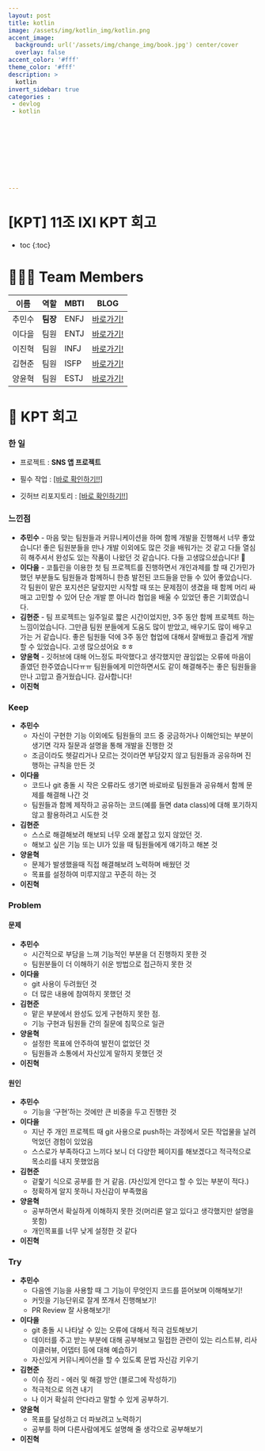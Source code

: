 ```yaml
---
layout: post
title: kotlin
image: /assets/img/kotlin_img/kotlin.png
accent_image: 
  background: url('/assets/img/change_img/book.jpg') center/cover
  overlay: false
accent_color: '#fff'
theme_color: '#fff'
description: >
  kotlin
invert_sidebar: true
categories :
 - devlog	
 - kotlin










---
```


# [KPT] 11조 IXI KPT 회고



* toc
{:toc}




# 🙆🏻‍♂️ Team Members

| 이름   | 역할     | MBTI | BLOG                                                         |
| ------ | -------- | ---- | ------------------------------------------------------------ |
| 추민수 | **팀장** | ENFJ | [바로가기!](softychoo.github.io)                             |
| 이다을 | 팀원     | ENTJ | [바로가기!]([https://velog.io/@thundevistan](https://velog.io/@ouowinnie)) |
| 이진혁 | 팀원     | INFJ | [바로가기!]([https://velog.io/@minjii](https://velog.io/@jh4016)) |
| 김현준 | 팀원     | ISFP | [바로가기!]([https://velog.io/@hyunjun6133](https://velog.io/@boomshh)) |
| 양윤혁 | 팀원     | ESTJ | [바로가기!]([https://velog.io/@playerkr](https://yangdriod.tistory.com/)) |



# 📑 KPT 회고

### 한 일

- 프로젝트 :  **SNS 앱 프로젝트**

- 필수 작업 :  [[바로 확인하기!!]](https://softychoo.github.io/projects/2023-08-18-IXI/)

- 깃허브 리포지토리 : [[바로 확인하기!!]](https://github.com/SoftyChoo/nbCamp_week4_assignment)

  

### 느낀점

- **추민수** - 마음 맞는 팀원들과 커뮤니케이션을 하며 함께 개발을 진행해서 너무 좋았습니다!  좋은 팀원분들을 만나 개발 이외에도 많은 것을 배워가는 것 같고 다들 열심히 해주셔서 완성도 있는 작품이 나왔던 것 같습니다. 다들 고생많으셨습니다! 🥳
- **이다을** - 코틀린을 이용한 첫 팀 프로젝트를 진행하면서 개인과제를 할 때 긴가민가 했던 부분들도 팀원들과 함께하니 한층 발전된 코드들을 만들 수 있어 좋았습니다. 각 팀원이 맡은 포지션은 달랐지만 시작할 때 또는 문제점이 생겼을 때 함께 머리 싸매고 고민할 수 있어 단순 개발 뿐 아니라 협업을 배울 수 있었던 좋은 기회였습니다.
- **김현준** - 팀 프로젝트는 일주일로 짧은 시간이었지만, 3주 동안 함께 프로젝트 하는 느낌이었습니다. 그만큼 팀원 분들에게 도움도 많이 받았고, 배우기도 많이 배우고 가는 거 같습니다. 좋은 팀원들 덕에 3주 동안 협업에 대해서 잘배웠고 즐겁게 개발할 수 있었습니다. 고생 많으셨어요 ㅎㅎ
- **양윤혁** - 깃허브에 대해 어느정도 파악했다고 생각했지만 끊임없는 오류에 마음이 졸였던 한주였습니다ㅠㅠ 팀원들에게 미안하면서도 같이 해결해주는 좋은 팀원들을 만나 고맙고 즐거웠습니다. 감사합니다!
- **이진혁**



### Keep

- **추민수**
  - 자신이 구현한 기능 이외에도 팀원들의 코드 중 궁금하거나 이해안되는 부분이 생기면 각자 질문과 설명을 통해 개발을 진행한 것
  - 조금이라도 헷갈리거나 모르는 것이라면 부담갖지 않고 팀원들과 공유하며 진행하는 규칙을 만든 것
- **이다을**
  - 코드나 git 충돌 시 작은 오류라도 생기면 바로바로 팀원들과 공유해서 함께 문제를 해결해 나간 것
  - 팀원들과 함께 제작하고 공유하는 코드(예를 들면 data class)에 대해 포기하지 않고 활용하려고 시도한 것
- **김현준**
  - 스스로 해결해보려 해보되 너무 오래 붙잡고 있지 않았던 것.
  - 해보고 싶은 기능 또는 UI가 있을 때 팀원들에게 얘기하고 해본 것
- **양윤혁**
  - 문제가 발생했을때 직접 해결해보려 노력하며 배웠던 것
  - 목표를 설정하여 미루지않고 꾸준히 하는 것
- **이진혁**



### Problem

#### 문제

- **추민수**
  - 시간적으로 부담을 느껴 기능적인 부분을 더 진행하지 못한 것
  - 팀원분들이 더 이해하기 쉬운 방법으로 접근하지 못한 것
- **이다을**
  - git 사용이 두려웠던 것
  - 더 많은 내용에 참여하지 못했던 것
- **김현준**
  - 맡은 부분에서 완성도 있게 구현하지 못한 점.
  - 기능 구현과 팀원들 간의 질문에 침묵으로 일관
- **양윤혁**
  - 설정한 목표에 안주하여 발전이 없었던 것
  - 팀원들과 소통에서 자신있게 말하지 못했던 것
- **이진혁**



#### 원인

- **추민수**
  - 기능을 ‘구현’하는 것에만 큰 비중을 두고 진행한 것
- **이다을**
  - 지난 주 개인 프로젝트 때 git 사용으로 push하는 과정에서 모든 작업물을 날려먹었던 경험이 있었음
  - 스스로가 부족하다고 느끼다 보니 더 다양한 페이지를 해보겠다고 적극적으로 목소리를 내지 못했었음
- **김현준**
  - 겉핥기 식으로 공부를 한 거 같음. (자신있게 안다고 할 수 있는 부분이 적다.)
  - 정확하게 알지 못하니 자신감이 부족했음
- **양윤혁**
  - 공부하면서 확실하게 이해하지 못한 것(머리론 알고 있다고 생각했지만 설명을 못함)
  - 개인목표를 너무 낮게 설정한 것 같다
- **이진혁**



### Try

- **추민수**
  - 다음엔 기능을 사용할 때 그 기능이 무엇인지 코드를 뜯어보며 이해해보기!
  - 커밋을 기능단위로 잘게 쪼개서 진행해보기!
  - PR Review 잘 사용해보기!
- **이다을**
  - git 충돌 시 나타날 수 있는 오류에 대해서 적극 검토해보기
  - 데이터를 주고 받는 부분에 대해 공부해보고 밀접한 관련이 있는 리스트뷰, 리사이클러뷰, 어뎁터 등에 대해 예습하기
  - 자신있게 커뮤니케이션을 할 수 있도록 문법 자신감 키우기
- **김현준**
  - 이슈 정리 - 에러 및 해결 방안 (블로그에 작성하기)
  - 적극적으로 의견 내기
  - 나 이거 확실히 안다라고 말할 수 있게 공부하기.
- **양윤혁**
  - 목표를 달성하고 더 파보려고 노력하기
  - 공부를 하며 다른사람에게도 설명해 줄 생각으로 공부해보기
- **이진혁**